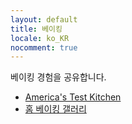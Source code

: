 ```yaml
---
layout: default
title: 베이킹 
locale: ko_KR
nocomment: true
---
```


베이킹 경험을 공유합니다.

* [America's Test Kitchen](/baking/atk)
* [홈 베이킹 갤러리](/baking/gallery)
